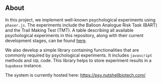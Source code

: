 ## About

In this project, we implement well-known psychological experiments using `phaser.js`.
The experiments include the Balloon Analogue Risk Task (BART) and the Trail Making Test (TMT).
A table describing all available psychological experiments in this repository, along with their current development stages, can be found  [here](https://docs.google.com/spreadsheets/d/1tnqecerGzQ1GFEjt70_OAQvnZnjJVB4ZK5GHkP42_Mw).

We also develop a simple library containing functionalities that are commonly required by psychological experiments. It includes `javascript` methods and `SQL` code. This library helps to store experiment results in a `Supabase` instance.

The system is currently hosted here: https://psy.nutshellbiotech.com/
